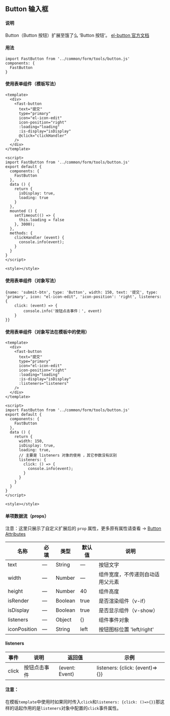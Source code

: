 ## Button 输入框

#### 说明
Button（Button 按钮）扩展至饿了么 ‘Button 按钮’。
[el-button 官方文档](https://element.eleme.cn/#/zh-CN/component/button)

#### 用法

```
import FastButton from '../common/form/tools/button.js'
components: {
  FastButton
}
```

#### 使用表单组件（模板写法）

```
<template>
  <div>
    <fast-button
      text="提交"
      type="primary"
      icon="el-icon-edit"
      icon-position="right"
      :loading="loading"
      :is-display="isDisplay"
      @click="clickHandler"
    />
  </div>
</template>

<script>
import FastButton from '../common/form/tools/button.js'
export default {
  components: {
    FastButton
  },
  data () {
    return {
      isDisplay: true,
      loading: true
    }
  },
  mounted () {
    setTimeout(() => {
      this.loading = false
    }, 3000);
  },
  methods: {
    clickHandler (event) {
      console.info(event);
    }
  }
}
</script>

<style></style>

```

#### 使用表单组件（对象写法）

```
{name: 'submit-btn', type: 'Button', width: 150, text: '提交', type: 'primary', icon: "el-icon-edit", 'icon-position': 'right', listeners: {
    click: (event) => {
        console.info('按钮点击事件：', event)
    }
}}
```

#### 使用表单组件（对象写法在模板中的使用）

```
<template>
  <div>
    <fast-button
      text="提交"
      type="primary"
      icon="el-icon-edit"
      icon-position="right"
      :loading="loading"
      :is-display="isDisplay"
      :listeners="listeners"
    />
  </div>
</template>

<script>
import FastButton from '../common/form/tools/button.js'
export default {
  components: {
    FastButton
  },
  data () {
    return {
      width: 150,
      isDisplay: true,
      loading: true,
      // 主要是 listeners 对象的使用 ，其它参数没有区别
      listeners: {
        click: () => {
          console.info(event);
        }
      }
    }
  }
}
</script>

<style></style>

```

#### 单项数据流（props）

注意：这里只展示了自定义扩展后的 `prop` 属性，更多原有属性请查看 -> [Button Attributes](https://element.eleme.cn/#/zh-CN/component/button)

名称 | 必填 | 类型 | 默认值 | 说明
---|---|---|---|---
text | — | String |  —  | 按钮文字
width | — | Number |  —  | 组件宽度，不传递则自动适用父元素
height | — | Number |  40 | 组件高度
isRender | — | Boolean |  true | 是否渲染组件（v-if）
isDisplay | — | Boolean |  true | 是否显示组件（v-show）
listeners | — | Object |  {} | 组件事件对象
iconPosition | — | String |  left | 按钮图标位置  'left/right'

#### listeners

事件 | 说明 | 返回值 | 示例
---|---|---|---
click | 按钮点击事件 | (event: Event) | listeners: {click: (event)=>{}}

#### 注意：

在模板`template`中使用时如果同时传入`click`和`listeners: {click: ()=>{}}`那这样的话起作用的是`listeners`对象中配置的`click`事件属性。


